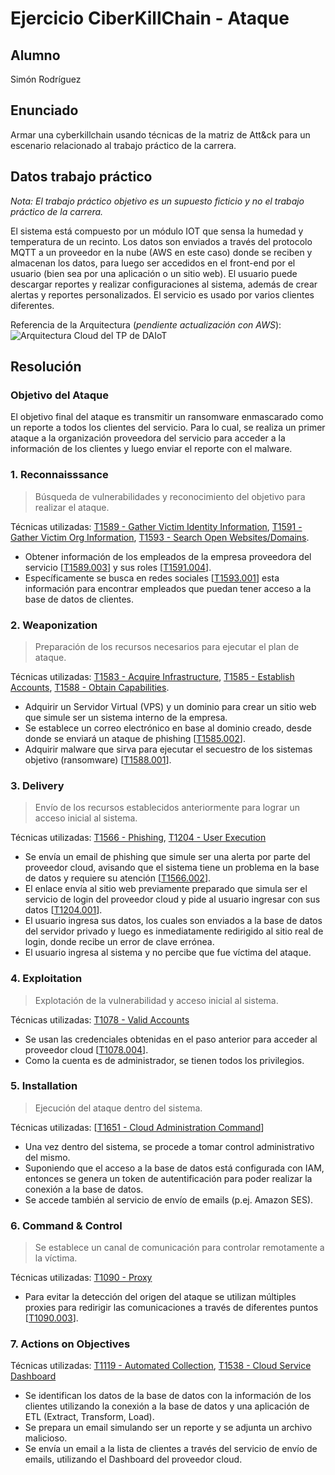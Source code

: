 # Ejercicio CiberKillChain - Ataque

## Alumno

Simón Rodríguez

## Enunciado

Armar una cyberkillchain usando técnicas de la matriz de Att&ck para un escenario relacionado al trabajo práctico de la carrera.

## Datos trabajo práctico

*Nota: El trabajo práctico objetivo es un supuesto ficticio y no el trabajo práctico de la carrera.*

El sistema está compuesto por un módulo IOT que sensa la humedad y temperatura de un recinto. Los datos son enviados a través del protocolo MQTT a un proveedor en la nube (AWS en este caso) donde se reciben y almacenan los datos, para luego ser accedidos en el front-end por el usuario (bien sea por una aplicación o un sitio web). El usuario puede descargar reportes y realizar configuraciones al sistema, además de crear alertas y reportes personalizados. El servicio es usado por varios clientes diferentes.

Referencia de la Arquitectura (*pendiente actualización con AWS*):
![Arquitectura Cloud del TP de DAIoT](/ceiot_base/img/arquitectura-cloud_daiot.jpg)

## Resolución

### Objetivo del Ataque
El objetivo final del ataque es transmitir un ransomware enmascarado como un reporte a todos los clientes del servicio. Para lo cual, se realiza un primer ataque a la organización proveedora del servicio para acceder a la información de los clientes y luego enviar el reporte con el malware.

### 1. Reconnaisssance
> Búsqueda de vulnerabilidades y reconocimiento del objetivo para realizar el ataque.

Técnicas utilizadas: [T1589 - Gather Victim Identity Information](https://attack.mitre.org/techniques/T1589), [T1591 - Gather Victim Org Information](https://attack.mitre.org/techniques/T1591), [T1593 - Search Open Websites/Domains](https://attack.mitre.org/techniques/T1593).

* Obtener información de los empleados de la empresa proveedora del servicio [[T1589.003](https://attack.mitre.org/techniques/T1589/003/)] y sus roles [[T1591.004](https://attack.mitre.org/techniques/T1591/004/)]. 
* Específicamente se busca en redes sociales [[T1593.001](https://attack.mitre.org/techniques/T1593/001/)] esta información para encontrar empleados que puedan tener acceso a la base de datos de clientes.

### 2. Weaponization
> Preparación de los recursos necesarios para ejecutar el plan de ataque.

Técnicas utilizadas: [T1583 - Acquire Infrastructure](https://attack.mitre.org/techniques/T1583), [T1585 - Establish Accounts](https://attack.mitre.org/techniques/T1585), [T1588 - Obtain Capabilities](https://attack.mitre.org/techniques/T1588).

* Adquirir un Servidor Virtual (VPS) y un dominio para crear un sitio web que simule ser un sistema interno de la empresa.
* Se establece un correo electrónico en base al dominio creado, desde donde se enviará un ataque de phishing [[T1585.002](https://attack.mitre.org/techniques/T1585/002)].
* Adquirir malware que sirva para ejecutar el secuestro de los sistemas objetivo (ransomware) [[T1588.001](https://attack.mitre.org/techniques/T1588/001)].

### 3. Delivery
> Envío de los recursos establecidos anteriormente para lograr un acceso inicial al sistema.

Técnicas utilizadas: [T1566 - Phishing](https://attack.mitre.org/techniques/T1566), [T1204 - User Execution](https://attack.mitre.org/techniques/T1204)

* Se envía un email de phishing que simule ser una alerta por parte del proveedor cloud, avisando que el sistema tiene un problema en la base de datos y requiere su atención [[T1566.002](https://attack.mitre.org/techniques/T1566/002/)].
* El enlace envía al sitio web previamente preparado que simula ser el servicio de login del proveedor cloud y pide al usuario ingresar con sus datos [[T1204.001](https://attack.mitre.org/techniques/T1204/001/)].
* El usuario ingresa sus datos, los cuales son enviados a la base de datos del servidor privado y luego es inmediatamente redirigido al sitio real de login, donde recibe un error de clave errónea.
* El usuario ingresa al sistema y no percibe que fue víctima del ataque.
### 4. Exploitation
> Explotación de la vulnerabilidad y acceso inicial al sistema.

Técnicas utilizadas: [T1078 - Valid Accounts](https://attack.mitre.org/techniques/T1078)

* Se usan las credenciales obtenidas en el paso anterior para acceder al proveedor cloud [[T1078.004](https://attack.mitre.org/techniques/T1078/004/)].
* Como la cuenta es de administrador, se tienen todos los privilegios.

### 5. Installation
> Ejecución del ataque dentro del sistema.

Técnicas utilizadas: [[T1651 - Cloud Administration Command](https://attack.mitre.org/techniques/T1651/)]

* Una vez dentro del sistema, se procede a tomar control administrativo del mismo.
* Suponiendo que el acceso a la base de datos está configurada con IAM, entonces se genera un token de autentificación para poder realizar la conexión a la base de datos.
* Se accede también al servicio de envío de emails (p.ej. Amazon SES).
### 6. Command & Control
> Se establece un canal de comunicación para controlar remotamente a la víctima.

Técnicas utilizadas: [T1090 - Proxy](https://attack.mitre.org/techniques/T1090/)

* Para evitar la detección del origen del ataque se utilizan múltiples proxies para redirigir las comunicaciones a través de diferentes puntos [[T1090.003](https://attack.mitre.org/techniques/T1090/003/)].

### 7. Actions on Objectives

Técnicas utilizadas: [T1119 - Automated Collection](https://attack.mitre.org/techniques/T1119/), [T1538 - Cloud Service Dashboard](https://attack.mitre.org/techniques/T1538/)

* Se identifican los datos de la base de datos con la información de los clientes utilizando la conexión a la base de datos y una aplicación de ETL (Extract, Transform, Load). 
* Se prepara un email simulando ser un reporte y se adjunta un archivo malicioso.
* Se envía un email a la lista de clientes a través del servicio de envío de emails, utilizando el Dashboard del proveedor cloud.

